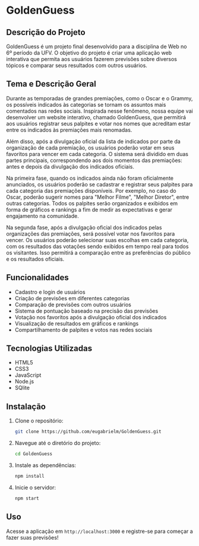 # GoldenGuess

## Descrição do Projeto
GoldenGuess é um projeto final desenvolvido para a disciplina de Web no 6º período da UFV. O objetivo do projeto é criar uma aplicação web interativa que permita aos usuários fazerem previsões sobre diversos tópicos e comparar seus resultados com outros usuários.

## Tema e Descrição Geral
Durante as temporadas de grandes premiações, como o Oscar e o Grammy, os possíveis indicados às categorias se tornam os assuntos mais comentados nas redes sociais. Inspirada nesse fenômeno, nossa equipe vai desenvolver um website interativo, chamado GoldenGuess, que permitirá aos usuários registrar seus palpites e votar nos nomes que acreditam estar entre os indicados às premiações mais renomadas.

Além disso, após a divulgação oficial da lista de indicados por parte da organização de cada premiação, os usuários poderão votar em seus favoritos para vencer em cada categoria. O sistema será dividido em duas partes principais, correspondendo aos dois momentos das premiações: antes e depois da divulgação dos indicados oficiais.

Na primeira fase, quando os indicados ainda não foram oficialmente anunciados, os usuários poderão se cadastrar e registrar seus palpites para cada categoria das premiações disponíveis. Por exemplo, no caso do Oscar, poderão sugerir nomes para "Melhor Filme", "Melhor Diretor", entre outras categorias. Todos os palpites serão organizados e exibidos em forma de gráficos e rankings a fim de medir as expectativas e gerar engajamento na comunidade.

Na segunda fase, após a divulgação oficial dos indicados pelas organizações das premiações, será possível votar nos favoritos para vencer. Os usuários poderão selecionar suas escolhas em cada categoria, com os resultados das votações sendo exibidos em tempo real para todos os visitantes. Isso permitirá a comparação entre as preferências do público e os resultados oficiais.

## Funcionalidades
- Cadastro e login de usuários
- Criação de previsões em diferentes categorias
- Comparação de previsões com outros usuários
- Sistema de pontuação baseado na precisão das previsões
- Votação nos favoritos após a divulgação oficial dos indicados
- Visualização de resultados em gráficos e rankings
- Compartilhamento de palpites e votos nas redes sociais

## Tecnologias Utilizadas
- HTML5
- CSS3
- JavaScript
- Node.js
- SQlite

## Instalação
1. Clone o repositório:
    ```bash
    git clone https://github.com/eugabrielm/GoldenGuess.git
    ```
2. Navegue até o diretório do projeto:
    ```bash
    cd GoldenGuess
    ```
3. Instale as dependências:
    ```bash
    npm install
    ```
4. Inicie o servidor:
    ```bash
    npm start
    ```

## Uso
Acesse a aplicação em `http://localhost:3000` e registre-se para começar a fazer suas previsões!

